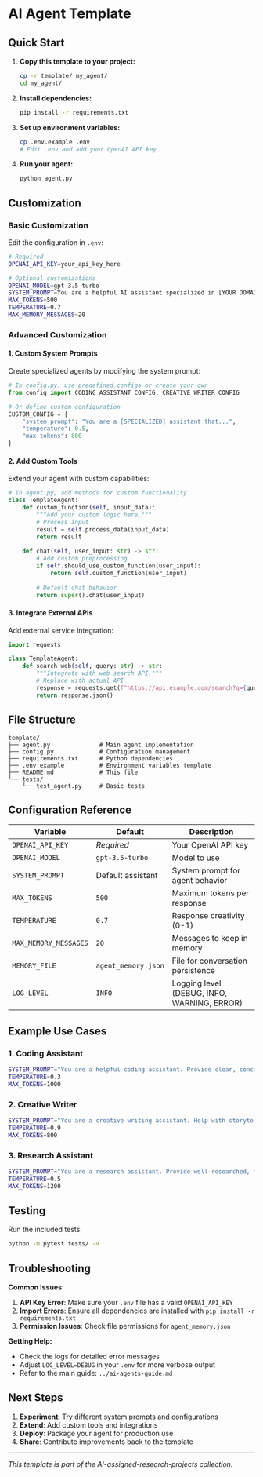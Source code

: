 # AI Agent Template

## Quick Start

1. **Copy this template to your project:**
   ```bash
   cp -r template/ my_agent/
   cd my_agent/
   ```

2. **Install dependencies:**
   ```bash
   pip install -r requirements.txt
   ```

3. **Set up environment variables:**
   ```bash
   cp .env.example .env
   # Edit .env and add your OpenAI API key
   ```

4. **Run your agent:**
   ```bash
   python agent.py
   ```

## Customization

### Basic Customization

Edit the configuration in `.env`:

```bash
# Required
OPENAI_API_KEY=your_api_key_here

# Optional customizations
OPENAI_MODEL=gpt-3.5-turbo
SYSTEM_PROMPT=You are a helpful AI assistant specialized in [YOUR DOMAIN].
MAX_TOKENS=500
TEMPERATURE=0.7
MAX_MEMORY_MESSAGES=20
```

### Advanced Customization

#### 1. Custom System Prompts

Create specialized agents by modifying the system prompt:

```python
# In config.py, use predefined configs or create your own
from config import CODING_ASSISTANT_CONFIG, CREATIVE_WRITER_CONFIG

# Or define custom configuration
CUSTOM_CONFIG = {
    "system_prompt": "You are a [SPECIALIZED] assistant that...",
    "temperature": 0.5,
    "max_tokens": 800
}
```

#### 2. Add Custom Tools

Extend your agent with custom capabilities:

```python
# In agent.py, add methods for custom functionality
class TemplateAgent:
    def custom_function(self, input_data):
        """Add your custom logic here."""
        # Process input
        result = self.process_data(input_data)
        return result
    
    def chat(self, user_input: str) -> str:
        # Add custom preprocessing
        if self.should_use_custom_function(user_input):
            return self.custom_function(user_input)
        
        # Default chat behavior
        return super().chat(user_input)
```

#### 3. Integrate External APIs

Add external service integration:

```python
import requests

class TemplateAgent:
    def search_web(self, query: str) -> str:
        """Integrate with web search API."""
        # Replace with actual API
        response = requests.get(f"https://api.example.com/search?q={query}")
        return response.json()
```

## File Structure

```
template/
├── agent.py              # Main agent implementation
├── config.py             # Configuration management
├── requirements.txt      # Python dependencies
├── .env.example          # Environment variables template
├── README.md             # This file
└── tests/
    └── test_agent.py     # Basic tests
```

## Configuration Reference

| Variable | Default | Description |
|----------|---------|-------------|
| `OPENAI_API_KEY` | *Required* | Your OpenAI API key |
| `OPENAI_MODEL` | `gpt-3.5-turbo` | Model to use |
| `SYSTEM_PROMPT` | Default assistant | System prompt for agent behavior |
| `MAX_TOKENS` | `500` | Maximum tokens per response |
| `TEMPERATURE` | `0.7` | Response creativity (0-1) |
| `MAX_MEMORY_MESSAGES` | `20` | Messages to keep in memory |
| `MEMORY_FILE` | `agent_memory.json` | File for conversation persistence |
| `LOG_LEVEL` | `INFO` | Logging level (DEBUG, INFO, WARNING, ERROR) |

## Example Use Cases

### 1. Coding Assistant
```bash
SYSTEM_PROMPT="You are a helpful coding assistant. Provide clear, concise code examples with comments."
TEMPERATURE=0.3
MAX_TOKENS=1000
```

### 2. Creative Writer
```bash
SYSTEM_PROMPT="You are a creative writing assistant. Help with storytelling and character development."
TEMPERATURE=0.9
MAX_TOKENS=800
```

### 3. Research Assistant
```bash
SYSTEM_PROMPT="You are a research assistant. Provide well-researched, factual information."
TEMPERATURE=0.5
MAX_TOKENS=1200
```

## Testing

Run the included tests:

```bash
python -m pytest tests/ -v
```

## Troubleshooting

**Common Issues:**

1. **API Key Error**: Make sure your `.env` file has a valid `OPENAI_API_KEY`
2. **Import Errors**: Ensure all dependencies are installed with `pip install -r requirements.txt`
3. **Permission Issues**: Check file permissions for `agent_memory.json`

**Getting Help:**

- Check the logs for detailed error messages
- Adjust `LOG_LEVEL=DEBUG` in your `.env` for more verbose output
- Refer to the main guide: `../ai-agents-guide.md`

## Next Steps

1. **Experiment**: Try different system prompts and configurations
2. **Extend**: Add custom tools and integrations
3. **Deploy**: Package your agent for production use
4. **Share**: Contribute improvements back to the template

---

*This template is part of the AI-assigned-research-projects collection.*